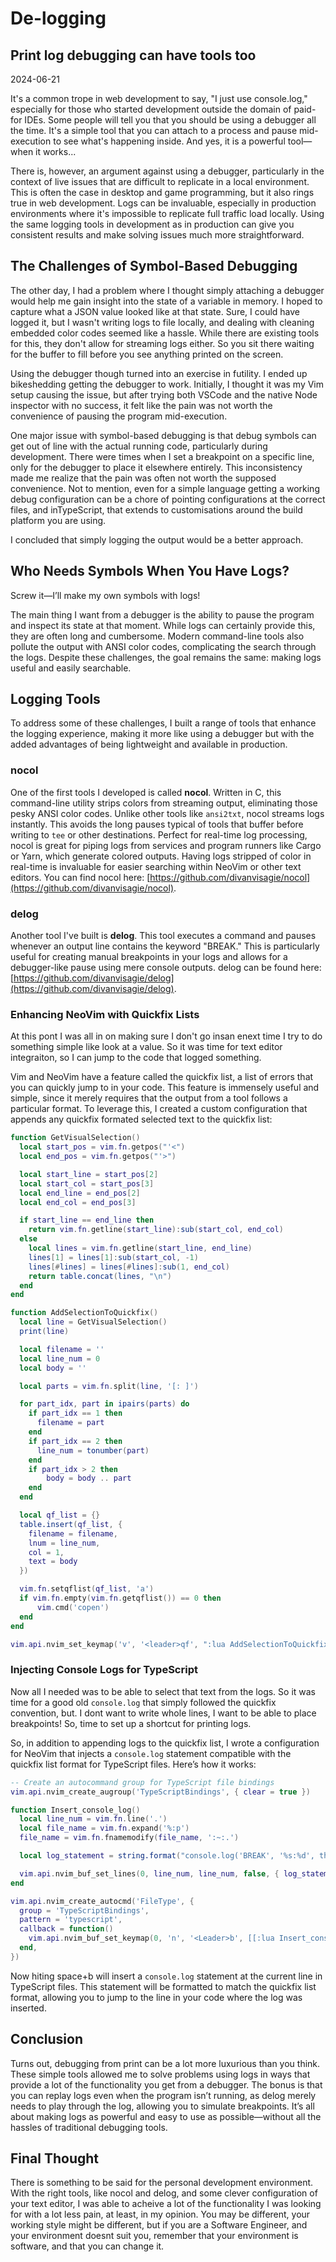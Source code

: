 <h1 class="title">De-logging</h1>
<h2 class="subtitle">Print log debugging can have tools too</h2>
<span class="date">2024-06-21</span>

It's a common trope in web development to say, "I just use console.log," especially for those who started development outside the domain of paid-for IDEs. Some people will tell you that you should be using a debugger all the time. It's a simple tool that you can attach to a process and pause mid-execution to see what's happening inside. And yes, it is a powerful tool—when it works...

There is, however, an argument against using a debugger, particularly in the context of live issues that are difficult to replicate in a local environment. This is often the case in desktop and game programming, but it also rings true in web development. Logs can be invaluable, especially in production environments where it's impossible to replicate full traffic load locally. Using the same logging tools in development as in production can give you consistent results and make solving issues much more straightforward.

## The Challenges of Symbol-Based Debugging

The other day, I had a problem where I thought simply attaching a debugger would help me gain insight into the state of a variable in memory. I hoped to capture what a JSON value looked like at that state. Sure, I could have logged it, but I wasn't writing logs to file locally, and dealing with cleaning embedded color codes seemed like a hassle. While there are existing tools for this, they don't allow for streaming logs either. So you sit there waiting for the buffer to fill before you see anything printed on the screen.

Using the debugger though turned into an exercise in futility. I ended up bikeshedding getting the debugger to work. Initially, I thought it was my Vim setup causing the issue, but after trying both VSCode and the native Node inspector with no success, it felt like the pain was not worth the convenience of pausing the program mid-execution.

One major issue with symbol-based debugging is that debug symbols can get out of line with the actual running code, particularly during development. There were times when I set a breakpoint on a specific line, only for the debugger to place it elsewhere entirely. This inconsistency made me realize that the pain was often not worth the supposed convenience. Not to mention, even for a simple language getting a working debug configuration can be a chore of pointing configurations at the correct files, and inTypeScript, that extends to customisations around the build platform you are using.

I concluded that simply logging the output would be a better approach.

## Who Needs Symbols When You Have Logs?

Screw it—I’ll make my own symbols with logs!

The main thing I want from a debugger is the ability to pause the program and inspect its state at that moment. While logs can certainly provide this, they are often long and cumbersome. Modern command-line tools also pollute the output with ANSI color codes, complicating the search through the logs. Despite these challenges, the goal remains the same: making logs useful and easily searchable.

## Logging Tools

To address some of these challenges, I built a range of tools that enhance the logging experience, making it more like using a debugger but with the added advantages of being lightweight and available in production.

### nocol

One of the first tools I developed is called **nocol**. Written in C, this command-line utility strips colors from streaming output, eliminating those pesky ANSI color codes. Unlike other tools like `ansi2txt`, nocol streams logs instantly. This avoids the long pauses typical of tools that buffer before writing to `tee` or other destinations. Perfect for real-time log processing, nocol is great for piping logs from services and program runners like Cargo or Yarn, which generate colored outputs. Having logs stripped of color in real-time is invaluable for easier searching within NeoVim or other text editors. You can find nocol here: [https://github.com/divanvisagie/nocol](https://github.com/divanvisagie/nocol).

### delog

Another tool I've built is **delog**. This tool executes a command and pauses whenever an output line contains the keyword "BREAK." This is particularly useful for creating manual breakpoints in your logs and allows for a debugger-like pause using mere console outputs. delog can be found here: [https://github.com/divanvisagie/delog](https://github.com/divanvisagie/delog).

### Enhancing NeoVim with Quickfix Lists

At this pont I was all in on making sure I don't go insan enext time I try to do something simple like look at a value. So it was time for text editor integraiton, so I can jump to the code that logged something. 

Vim and NeoVim have a feature called the quickfix list, a list of errors that you can quickly jump to in your code. This feature is immensely useful and simple, since it merely requires that the output from a tool follows a particular format. To leverage this, I created a custom configuration that appends any quickfix formated selected text to the quickfix list:

```lua
function GetVisualSelection()
  local start_pos = vim.fn.getpos("'<")
  local end_pos = vim.fn.getpos("'>")

  local start_line = start_pos[2]
  local start_col = start_pos[3]
  local end_line = end_pos[2]
  local end_col = end_pos[3]

  if start_line == end_line then
    return vim.fn.getline(start_line):sub(start_col, end_col)
  else
    local lines = vim.fn.getline(start_line, end_line)
    lines[1] = lines[1]:sub(start_col, -1)
    lines[#lines] = lines[#lines]:sub(1, end_col)
    return table.concat(lines, "\n")
  end
end

function AddSelectionToQuickfix()
  local line = GetVisualSelection()
  print(line)

  local filename = ''
  local line_num = 0
  local body = ''

  local parts = vim.fn.split(line, '[: ]')

  for part_idx, part in ipairs(parts) do
    if part_idx == 1 then
      filename = part
    end
    if part_idx == 2 then
      line_num = tonumber(part)
    end
    if part_idx > 2 then
        body = body .. part
    end
  end

  local qf_list = {}
  table.insert(qf_list, {
    filename = filename,
    lnum = line_num,
    col = 1,
    text = body
  })

  vim.fn.setqflist(qf_list, 'a')
  if vim.fn.empty(vim.fn.getqflist()) == 0 then
      vim.cmd('copen')
  end
end

vim.api.nvim_set_keymap('v', '<leader>qf', ":lua AddSelectionToQuickfix()<CR>", { noremap = true, silent = true })
```

### Injecting Console Logs for TypeScript

Now all I needed was to be able to select that text from the logs. So it was time for a good old `console.log` that simply followed the quickfix convention, but. I dont want to write whole lines, I want to be able to place breakpoints! So, time to set up a shortcut for printing logs.

So, in addition to appending logs to the quickfix list, I wrote a configuration for NeoVim that injects a `console.log` statement compatible with the quickfix list format for TypeScript files. Here’s how it works:

```lua
-- Create an autocommand group for TypeScript file bindings
vim.api.nvim_create_augroup('TypeScriptBindings', { clear = true })

function Insert_console_log()
  local line_num = vim.fn.line('.')
  local file_name = vim.fn.expand('%:p')
  file_name = vim.fn.fnamemodify(file_name, ':~:.')

  local log_statement = string.format("console.log('BREAK', '%s:%d', this || '');", file_name, line_num + 1)

  vim.api.nvim_buf_set_lines(0, line_num, line_num, false, { log_statement })
end

vim.api.nvim_create_autocmd('FileType', {
  group = 'TypeScriptBindings',
  pattern = 'typescript',
  callback = function()
    vim.api.nvim_buf_set_keymap(0, 'n', '<Leader>b', [[:lua Insert_console_log()<CR>]], { noremap = true, silent = true })
  end,
})
```

Now hiting space+b will insert a `console.log` statement at the current line in TypeScript files. This statement will be formatted to match the quickfix list format, allowing you to jump to the line in your code where the log was inserted.

## Conclusion

Turns out, debugging from print can be a lot more luxurious than you think. These simple tools allowed me to solve problems using logs in ways that provide a lot of the functionality you get from a debugger. The bonus is that you can replay logs even when the program isn’t running, as delog merely needs to play through the log, allowing you to simulate breakpoints. It’s all about making logs as powerful and easy to use as possible—without all the hassles of traditional debugging tools.

## Final Thought

There is something to be said for the personal development environment. With the right tools, like nocol and delog, and some clever configuration of your text editor, I was able to acheive a lot of the functionality I was looking for with a lot less pain, at least, in my opinion. You may be different, your working style might be different, but if you are a Software Engineer, and your environment doesnt suit you, remember that your environment is software, and that you can change it.
